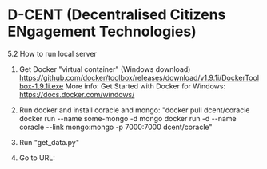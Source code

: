 # D-CENT (Decentralised Citizens ENgagement Technologies)
5.2
How to run local server

1. Get Docker "virtual container" (Windows download)
  https://github.com/docker/toolbox/releases/download/v1.9.1i/DockerToolbox-1.9.1i.exe
  More info: Get Started with Docker for Windows: https://docs.docker.com/windows/

2. Run docker and install coracle and mongo:
  "docker pull dcent/coracle
   docker run --name some-mongo -d mongo
   docker run -d --name coracle --link mongo:mongo -p 7000:7000 dcent/coracle"

3. Run "get_data.py"
4. Go to URL:
